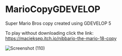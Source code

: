 # MarioCopyGDEVELOP
Super Mario Bros copy created using GDEVELOP 5

To play without downloading click the link:
https://macieksep.itch.io/nibbario-the-mario-18-copy

![Screenshot (110)](https://github.com/Macieksep/MarioCopyGDEVELOP/assets/61185525/030de8e7-9001-4dbe-b3fe-51e90317dd96)
